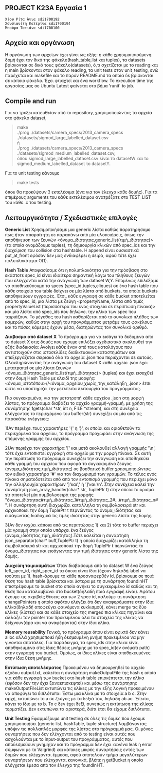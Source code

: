## PROJECT K23A Εργασία 1
	Χίου Ρίτα Άννα sdi1700192
	Χουσιανίτη Κατερίνα sdi1700194
	Μπούρα Τατιάνα sdi1700100

## Αρχεία και οργάνωση
Η οργάνωση των αρχείων έχει γίνει ως εξής: η κάθε χρησιμοποιούμενη δομή έχει τον δικό της φάκελο(hash_table,list και tuples), τα datasets βρίσκονται σε δικό τους φάκελο(datasets), ό,τι σχετίζεται με το reading και η main βρίσκονται στον φάκελο reading, τα unit tests στον unit_testing, ενώ παρέχεται και makefile και το παρόν README.md τα οποία δε βρίσκονται σε κάποιο φάκελο.
Έχει φτιαχτεί και ένα workflow. Το execution time της εργασίας μας σε Ubuntu Latest φαίνεται στο βήμα 'runit' to job.

## Compile and run
Για να τρέξει κατευθείαν από το repository, χρησιμοποιώντας τα αρχεία στο φάκελο dataset,
> make  
> ./prog ./datasets/camera_specs/2013_camera_specs ./datasets/sigmod_large_labelled_dataset.csv  
						ή  
> ./prog ./datasets/camera_specs/2013_camera_specs ./datasets/sigmod_medium_labelled_dataset.csv,  
όπου sigmod_large_labelled_dataset.csv είναι το datasetW και το sigmod_medium_labelled_dataset το datasetY.  
  
Για το unit testing κάνουμε
> make tests  

όπου θα προκύψουν 3 εκτελέσιμα (ένα για τον έλεγχο κάθε δομής). Για τα επιμέρους arguments του κάθε εκτελέσιμου ανατρέξατε στο TEST_LIST του κάθε .c του testing.

## Λειτουργικότητα / Σχεδιαστικές επιλογές

**Generic List**
Χρησιμοποιήσαμε μια generic λίστα καθώς παρατηρήσαμε πως ήταν απαραίτητη σε παραπάνω από μία υλοποιήσεις, όπως την αποθήκευση των ζευγών <όνομα_ιδιότητας,generic_list(τιμή_ιδιότητας)> (τα οποία ονομάζουμε tuples), τη δημιουργία κλικών από spec_ids και την διαχείριση του collision στα hashtable.
H append είναι ουσιαστικά put_at_front εφόσον δεν μας ενδιαφέρει η σειρά, αφού τότε έχει πολυπλοκότητα Ο(1).

**Hash Table**
Αποφασίσαμε ότι η πολυπλοκότητα για την πρόσβαση στο εκάστοτε spec_id είναι ιδιαίτερα σημαντική λόγω του πλήθους ζευγών που ελέγχονται κατά την ανάγνωση των dataset W,Y. Επομένως επιλέξαμε να αποθηκεύσουμε τα specs (spec_id,tuples,cliques) σε ένα hash table που κάθε στοιχείο του table δείχνει σε μία λίστα από buckets, τα οποία buckets αποθηκεύουν εγγραφές. Έτσι, κάθε εγγραφή σε κάθε bucket αποτελείται από το spec_id, μια λίστα με ζεύγη <propertyName, λίστα από τιμές propertyValueList (περισσότερα του ενός στοιχεία σε περίπτωση πίνακα)> και μία λίστα από spec_ids που δηλώνει την κλίκα των spec που ταιριάζουν. 
Το μέγεθος του hash καθορίζεται από το συνολικό πλήθος των καμερών, καθώς στην αρχή του προγράμματος μετράμε τους φακέλους και το πόσες κάμερες έχουν μέσα, διατηρώντας τον συνολικό αριθμό.

**Διάβασμα από dataset X**
Το πρόγραμμα για να εισάγει τα δεδομένα από το dataset X στις δομές που έχουμε επιλέξει σχεδιαστικά ακολουθεί την εξής διαδικασία:
Ανοίγει κάθε έναν από τους καταλόγους που αντιστοιχούν στις ιστοσελίδες διαδικτυακών καταστημάτων και επεξεργάζεται σειριακά όλα τα αρχεία .json που περιέχονται σε αυτούς.
Ολοκληρώνοντας την ανάγνωση του dataset X κάθε αρχείο .json έχει μετατραπεί σε μία λίστα ζευγών <όνομα_ιδιότητας,generic_list(τιμή_ιδιότητας)> (tuples) και έχει εισαχθεί στην δομή Hash Table με κλειδί της μορφής: 					<όνομα_ιστοτόπου>//<όνομα_αρχείου_χωρίς_την_κατάληξη_.json> 
έτσι ώστε να υποστηρίζει την μετέπειτα λειτουργία του προγράμματος.

Πιο συγκεκριμένα, για την μετατροπή κάθε αρχείου .json στη μορφή λίστας, το πρόγραμμα διαβάζει το αρχείο γραμμή-γραμμή, με χρήση της συνάρτησης fgets(char *str, int n, FILE *stream), και στη συνέχεια ελέγχοντας το περιεχόμενο του buffer(str) συνεχίζει σε μία από τις παρακάτω ενέργειες:

1)Αν περιέχει τους χαρακτήρες '{' η '}', οι οποίοι και οριοθετούν τα περιεχόμενα του αρχείου, το πρόγραμμα προχωράει στην ανάγνωση της επόμενης γραμμής του αρχείου.

2)Αν περιέχει τον χαρακτήρα '[' και μετά ακολουθεί αλλαγή γραμμής '\n', τότε έχει εντοπιστεί εγγραφή στο αρχείο με την μορφή πίνακα.
Σε αυτή την περίπτωση το πρόγραμμα συνεχίζει την ανάγνωση και αποθηκεύει κάθε γραμμή του αρχείου που αφορά το συγκεκριμένο ζεύγος (όνομα_ιδιότητας,τιμή_ιδιότητας) σε βοηθητικό buffer χρησιμοποιώντας τον ειδικό χαρακτήρα '#' για τον διαχωρισμό των γραμμών. Το τέλος ενός πίνακα σηματοδοτείται από από τον εντοπισμό γραμμής που περιέχει μόνο την αλληλουχία χαρακτήρων ']'και',' ή ']'και'\n'. Στην συνέχεια καλεί την συνάρτηση  json_array_handler(char* str, TuplePtr t) στην οποία το όρισμα str αποτελεί μία συμβολοσειρά της μορφής "όνομα_ιδιότητας#τιμή_ιδιότητας_1#τιμή_ιδιότητας_2#...#τιμή_ιδιότητας_n#". H συνάρτηση αυτή διαχωρίζει  κατάλληλα τη συμβολοσειρά str και αρχικοποιεί την δομή TuplePtr t περνώντας το όνομα_ιδιότητας και εισάγωντας διαδοχικά τις τιμές ιδιότητας στην generic λίστα της δομής.

3)Αν δεν ισχύει κάποια από τις περιπτώσεις 1) και 2) τότε το buffer περιέχει μία γραμμή στην οποία υπάρχει ένα ζεύγος (όνομα_ιδιότητας,τιμή_ιδιότητας).Τότε καλείται η συνάρτηση json_separator(char* buff,TuplePtr t) η οποία διαχωρίζει  κατάλληλα τη συμβολοσειρά str και αρχικοποιεί την δομή TuplePtr t περνώντας το όνομα_ιδιότητας και εισάγωντας την τιμή ιδιότητας στην generic λίστα της δομής. 

**Διαχείση ταιριασμάτων**
Όταν διαβάσουμε από το dataset W ένα ζεύγος left_spec_id, right_spec_id τα όποια είναι ίδια (έχουν δηλαδή label να ισούται με 1), hash-άρουμε το κάθε προαναφερθέν id, βρίσκουμε σε ποιά θέση του hash table βρίσκεται και ύστερα με τη συνάρτηση foundInHT επιστρέφουμε το bucket στο οποίο ανήκει το συγκεκριμένο id καθώς και τη θέση που καταλαμβάνει στο bucket(δηλαδή ποιά εγγραφή είναι). Αφότου έχουμε τις ακριβείς θέσεις και των 2 spec id, καλούμε τη συνάρτηση changePointers η οποία αφότου ελέγξει ότι δεν αναφερόμαστε στην ίδια κλίκα(δηλαδή αποφεύγει φαινόμενα κυκλισμού), κάνει merge τις δύο κλίκες (λίστες) και σε κάθε στοιχείο της merged πια κλίκας πηγαίνει και αλλάζει τον pointer του προκειμένου όλα τα στοιχεία της κλίκας να δείχνουν(άρα και να αναφέρονται) στην ίδια κλίκα. 

**Memory reusability**
Γενικά, το πρόγραμμα όπου είναι εφικτό δεν κάνει alloc αλλά χρησιμοποιεί ήδη δεσμευμένη μνήμη προκειμένου να μην γίνονται σπατάλες. Για παράδειγμα, τα spec_ids στην κλίκα είναι αποθηκευμένα στις ίδιες θέσεις μνήμης με το spec_id(εν ονόματι path) στην εγγραφή του bucket. Ομοίως, οι ίδιες κλίκες είναι αποθηκευμένες στην ίδια θέση μνήμης.

**Εκτύπωση αποτελέσματος**
Προκειμένου να δημιουργηθεί το αρχείο εξόδου output.txt, καλείται η συνάρτηση makeOutputFile της hash η οποία για κάθε εγγραφή των bucket στο hash table επισκέπτεται την κλίκα (εφόσον δεν την έχει ξαναεπισκεφτεί) και μέσω της συνάρτησης makeOutputFileList εκτυπώνει τις κλίκες με την εξής λογική προκειμένου να αποφύγει τα διπλότυπα: Έστω μια κλίκα με τα στοιχεία a b c. Στην αρχή, εκτυπώνει το a σε ζεύγος με τα δεξιά του, δηλαδή ab ac. Έπειτα, κάνει το ίδιο με το b. Το c δεν έχει δεξί, συνεπώς η εκτύπωση της κλίκας τερματίζει. Δεν εκτυπώνει τα αριστερά, διότι έτσι θα είχαμε διπλότυπα. 

**Unit Testing**
Εφαρμόζουμε unit testing σε όλες τις δομές που έχουμε χρησιμοποιήσει (generic list, hashTable, tuple structure) λαμβάνοντας υπόψιν τις πολλαπλές μορφές της λίστας στο πρόγραμμά μας. Οι μόνες συναρτήσεις που δεν ελέγχονται από το testing είναι αυτές που ασχολούνται με το input-output του προγράμματος, αυτές που αποδεσμεύουν μνήμη(αν και το πρόγραμμα δεν έχει κανένα leak ή error σύμφωνα με το Valgrind) και κάποιες μικρές συναρτήσεις εντός των δομών που ελέγχονται έμμεσα, αφού αποτελούν τμήμα μεγαλύτερων συναρτήσεων που ελέγχονται κανονικά, βλέπε η getBucket η οποία ελέγχεται έμεσα από τον έλεγχο της foundInHT. 
